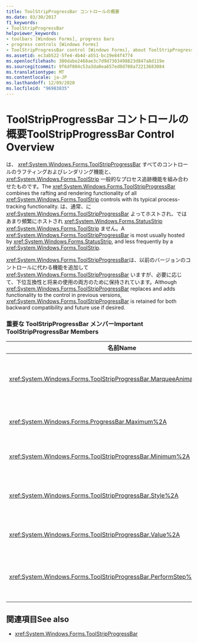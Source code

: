 ```yaml
---
title: ToolStripProgressBar コントロールの概要
ms.date: 03/30/2017
f1_keywords:
- ToolStripProgressBar
helpviewer_keywords:
- toolbars [Windows Forms], progress bars
- progress controls [Windows Forms]
- ToolStripProgressBar control [Windows Forms], about ToolStripProgressBar control
ms.assetid: ec3ab522-5fe4-4b4d-a551-bc19e84f4774
ms.openlocfilehash: 380dabe2468ae3c7d9d7303498823d847a8d119e
ms.sourcegitcommit: 9f6df084c53a3da0ea657ed0d708a72213683084
ms.translationtype: MT
ms.contentlocale: ja-JP
ms.lasthandoff: 12/09/2020
ms.locfileid: "96983835"
---
```

# <a name="toolstripprogressbar-control-overview"></a><span data-ttu-id="23f79-102">ToolStripProgressBar コントロールの概要</span><span class="sxs-lookup"><span data-stu-id="23f79-102">ToolStripProgressBar Control Overview</span></span>
<span data-ttu-id="23f79-103">は、 <xref:System.Windows.Forms.ToolStripProgressBar> すべてのコントロールのラフティングおよびレンダリング機能と、 <xref:System.Windows.Forms.ToolStrip> 一般的なプロセス追跡機能を組み合わせたものです。</span><span class="sxs-lookup"><span data-stu-id="23f79-103">The <xref:System.Windows.Forms.ToolStripProgressBar> combines the rafting and rendering functionality of all <xref:System.Windows.Forms.ToolStrip> controls with its typical process-tracking functionality.</span></span> <span data-ttu-id="23f79-104">は、通常、に <xref:System.Windows.Forms.ToolStripProgressBar> よってホストされ、ではあまり頻繁にホストされ <xref:System.Windows.Forms.StatusStrip> <xref:System.Windows.Forms.ToolStrip> ません。</span><span class="sxs-lookup"><span data-stu-id="23f79-104">A <xref:System.Windows.Forms.ToolStripProgressBar> is most usually hosted by <xref:System.Windows.Forms.StatusStrip>, and less frequently by a <xref:System.Windows.Forms.ToolStrip>.</span></span>  
  
 <span data-ttu-id="23f79-105"><xref:System.Windows.Forms.ToolStripProgressBar>は、以前のバージョンのコントロールに代わる機能を追加して <xref:System.Windows.Forms.ToolStripProgressBar> いますが、必要に応じて、下位互換性と将来の使用の両方のために保持されています。</span><span class="sxs-lookup"><span data-stu-id="23f79-105">Although <xref:System.Windows.Forms.ToolStripProgressBar> replaces and adds functionality to the control in previous versions, <xref:System.Windows.Forms.ToolStripProgressBar> is retained for both backward compatibility and future use if desired.</span></span>  
  
### <a name="important-toolstripprogressbar-members"></a><span data-ttu-id="23f79-106">重要な ToolStripProgressBar メンバー</span><span class="sxs-lookup"><span data-stu-id="23f79-106">Important ToolStripProgressBar Members</span></span>  
  
|<span data-ttu-id="23f79-107">名前</span><span class="sxs-lookup"><span data-stu-id="23f79-107">Name</span></span>|<span data-ttu-id="23f79-108">説明</span><span class="sxs-lookup"><span data-stu-id="23f79-108">Description</span></span>|  
|----------|-----------------|  
|<xref:System.Windows.Forms.ToolStripProgressBar.MarqueeAnimationSpeed%2A>|<span data-ttu-id="23f79-109"><xref:System.Windows.Forms.ProgressBarStyle.Marquee> の表示のそれぞれの更新の間隔をミリ秒単位で表す値を取得または設定します。</span><span class="sxs-lookup"><span data-stu-id="23f79-109">Gets or sets a value representing the delay between each <xref:System.Windows.Forms.ProgressBarStyle.Marquee> display update, in milliseconds.</span></span>|  
|<xref:System.Windows.Forms.ProgressBar.Maximum%2A>|<span data-ttu-id="23f79-110">この <xref:System.Windows.Forms.ToolStripProgressBar> に対して定義される範囲の上限を取得または設定します。</span><span class="sxs-lookup"><span data-stu-id="23f79-110">Gets or sets the upper bound of the range that is defined for this <xref:System.Windows.Forms.ToolStripProgressBar>.</span></span>|  
|<xref:System.Windows.Forms.ToolStripProgressBar.Minimum%2A>|<span data-ttu-id="23f79-111">この <xref:System.Windows.Forms.ToolStripProgressBar> に対して定義される範囲の下限を取得または設定します。</span><span class="sxs-lookup"><span data-stu-id="23f79-111">Gets or sets the lower bound of the range that is defined for this <xref:System.Windows.Forms.ToolStripProgressBar>.</span></span>|  
|<xref:System.Windows.Forms.ToolStripProgressBar.Style%2A>|<span data-ttu-id="23f79-112">が <xref:System.Windows.Forms.ToolStripProgressBar> 操作の進行状況を表示するために使用するスタイルを取得または設定します。</span><span class="sxs-lookup"><span data-stu-id="23f79-112">Gets or sets the style that the <xref:System.Windows.Forms.ToolStripProgressBar> uses to display the progress of an operation.</span></span>|  
|<xref:System.Windows.Forms.ToolStripProgressBar.Value%2A>|<span data-ttu-id="23f79-113"><xref:System.Windows.Forms.ToolStripProgressBar> コントロールの現在の値を取得または設定します。</span><span class="sxs-lookup"><span data-stu-id="23f79-113">Gets or sets the current value of the <xref:System.Windows.Forms.ToolStripProgressBar>.</span></span>|  
|<xref:System.Windows.Forms.ToolStripProgressBar.PerformStep%2A>|<span data-ttu-id="23f79-114">プログレス バーの現在位置を <xref:System.Windows.Forms.ToolStripProgressBar.Step%2A> プロパティの値の分だけ進めます。</span><span class="sxs-lookup"><span data-stu-id="23f79-114">Advances the current position of the progress bar by the amount of the <xref:System.Windows.Forms.ToolStripProgressBar.Step%2A> property.</span></span>|  
  
## <a name="see-also"></a><span data-ttu-id="23f79-115">関連項目</span><span class="sxs-lookup"><span data-stu-id="23f79-115">See also</span></span>

- <xref:System.Windows.Forms.ToolStripProgressBar>
